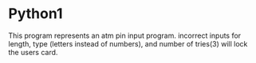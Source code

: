 # Python1
This program represents an atm pin input program. 
incorrect inputs for length, type (letters instead of numbers), and number of tries(3)
will lock the users card.
